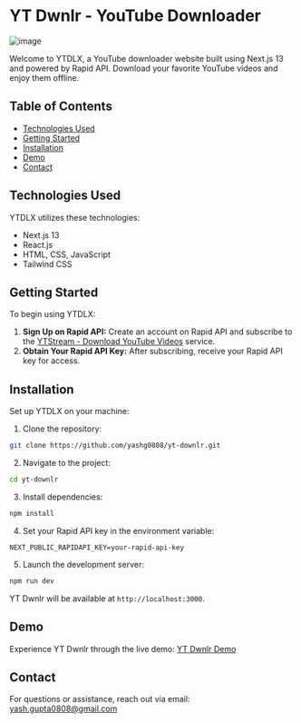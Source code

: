 # YT Dwnlr - YouTube Downloader

![image](https://github.com/yashg0808/yt-downlr/assets/115030686/af06ef92-2555-40f1-9fbf-05919ccecba4)

Welcome to YTDLX, a YouTube downloader website built using Next.js 13 and powered by Rapid API. Download your favorite YouTube videos and enjoy them offline.

## Table of Contents

- [Technologies Used](#technologies-used)
- [Getting Started](#getting-started)
- [Installation](#installation)
- [Demo](#demo)
- [Contact](#contact)

## Technologies Used

YTDLX utilizes these technologies:

- Next.js 13
- React.js
- HTML, CSS, JavaScript
- Tailwind CSS

## Getting Started

To begin using YTDLX:

1. **Sign Up on Rapid API:** Create an account on Rapid API and subscribe to the [YTStream - Download YouTube Videos](https://rapidapi.com/ytjar/api/ytstream-download-youtube-videos) service.
2. **Obtain Your Rapid API Key:** After subscribing, receive your Rapid API key for access.

## Installation

Set up YTDLX on your machine:

1. Clone the repository: 
```bash
git clone https://github.com/yashg0808/yt-downlr.git
```
2. Navigate to the project:
```bash
cd yt-downlr
```
3. Install dependencies:
```bash
npm install
```
4. Set your Rapid API key in the environment variable:
```dotenv
NEXT_PUBLIC_RAPIDAPI_KEY=your-rapid-api-key
```
5. Launch the development server:
```bash
npm run dev
```

YT Dwnlr will be available at `http://localhost:3000`.

## Demo

Experience YT Dwnlr through the live demo: [YT Dwnlr Demo](https://yt-downlr.vercel.app/)

## Contact

For questions or assistance, reach out via email: yash.gupta0808@gmail.com
